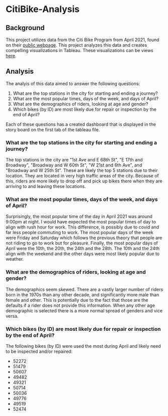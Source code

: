 # CitiBike-Analysis


## Background

This project utilizes data from the Citi Bike Program from April 2021, found on their [public webpage](https://www.citibikenyc.com/system-data). This project analyzes this data and creates compelling visualizations in Tableau. These visualizations can be views [here](CitiBikeAnalysis.twbx).

## Analysis
The analyis of this data aimed to answer the following questions:
1. What are the top stations in the city for starting and ending a journey?
2. What are the most popular times, days of the week, and days of April?
3. What are the demographics of riders, looking at age and gender?
4. Which bikes (by ID) are most likely due for repair or inspection by the end of April?

Each of these questions has a created dashboard that is displayed in the story board on the first tab of the tableau file.

### What are the top stations in the city for starting and ending a journey?
The top stations in the city are "1st Ave and E 68th St", "E 17th and Broadway", "Broadway and W 60th St", "W 21st and 6th Ave", and "Broadway and W 25th St". These are likely the top 5 stations due to their location. They are located in very high traffic areas of the city. Because of this, riders are more likely to drop off and pick up bikes there when they are arriving to and leaving these locations.

### What are the most popular times, days of the week, and days of April?
Surprisingly, the most popular time of the day in April 2021 was around 9:00pm at night. I would have expected the most popular times of day to align with rush hour for work. This difference, is possibly due to covid and far less people commuting to work. The most popular days of the week were Friday and Saturday which follows the previous theory that people are not riding to go to work but for pleasure. Finally, the most popular days of April were the 10th, the 20th, the 24th and the 28th. The 10th and the 24th align with the weekend and the other days were most likely popular due to weather.

### What are the demographics of riders, looking at age and gender?
The demographics seem skewed. There are a vastly larger number of riders born in the 1970s than any other decade, and significantly more male than female and other. This is potentially due to the fact that those are the defaults if a rider does not provide this information. When any other age demographic is selected there is a more normal spread of genders and vice versa.

### Which bikes (by ID) are most likely due for repair or inspection by the end of April?
The following bikes (by ID) were used the most during April and likely need to be inspected and/or repaired: 
* 52272
* 51479
* 50607
* 49482
* 49321
* 50714
* 50036
* 49776
* 49519
* 52474
